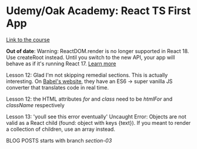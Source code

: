 # Udemy/Oak Academy: React TS First App

[Link to the course](https://www.udemy.com/course/typescript-react-js-course-with-react-typescript-project)

**Out of date**: Warning: ReactDOM.render is no longer supported in React 18. Use createRoot instead. Until you switch to the new API, your app will behave as if it's running React 17. [Learn more](https://reactjs.org/link/switch-to-createroot)

Lesson 12: Glad I'm not skipping remedial sections. This is actually interesting. On [Babel's website](https://babeljs.io/repl), they have an ES6 -> super vanilla JS converter that translates code in real time.

Lesson 12: the HTML attributes _for_ and _class_ need to be _htmlFor_ and _className_ respectively

Lesson 13: 'youll see this error eventually' Uncaught Error: Objects are not valid as a React child (found: object with keys {text}). If you meant to render a collection of children, use an array instead.

BLOG POSTS starts with branch _section-03_

